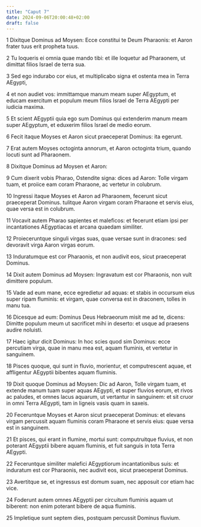 ```yaml
---
title: "Caput 7"
date: 2024-09-06T20:00:48+02:00
draft: false
---
```



1 Dixitque Dominus ad Moysen: Ecce constitui te Deum Pharaonis: et Aaron frater tuus erit propheta tuus.

2 Tu loqueris ei omnia quae mando tibi: et ille loquetur ad Pharaonem, ut dimittat filios Israel de terra sua.

3 Sed ego indurabo cor eius, et multiplicabo signa et ostenta mea in Terra AEgypti,

4 et non audiet vos: immittamque manum meam super AEgyptum, et educam exercitum et populum meum filios Israel de Terra AEgypti per iudicia maxima.

5 Et scient AEgyptii quia ego sum Dominus qui extenderim manum meam super AEgyptum, et eduxerim filios Israel de medio eorum.

6 Fecit itaque Moyses et Aaron sicut praeceperat Dominus: ita egerunt.

7 Erat autem Moyses octoginta annorum, et Aaron octoginta trium, quando locuti sunt ad Pharaonem.

8 Dixitque Dominus ad Moysen et Aaron:

9 Cum dixerit vobis Pharao, Ostendite signa: dices ad Aaron: Tolle virgam tuam, et proiice eam coram Pharaone, ac vertetur in colubrum.

10 Ingressi itaque Moyses et Aaron ad Pharaonem, fecerunt sicut praeceperat Dominus. tulitque Aaron virgam coram Pharaone et servis eius, quae versa est in colubrum.

11 Vocavit autem Pharao sapientes et maleficos: et fecerunt etiam ipsi per incantationes AEgyptiacas et arcana quaedam similiter.

12 Proieceruntque singuli virgas suas, quae versae sunt in dracones: sed devoravit virga Aaron virgas eorum.

13 Induratumque est cor Pharaonis, et non audivit eos, sicut praeceperat Dominus.

14 Dixit autem Dominus ad Moysen: Ingravatum est cor Pharaonis, non vult dimittere populum.

15 Vade ad eum mane, ecce egredietur ad aquas: et stabis in occursum eius super ripam fluminis: et virgam, quae conversa est in draconem, tolles in manu tua.

16 Dicesque ad eum: Dominus Deus Hebraeorum misit me ad te, dicens: Dimitte populum meum ut sacrificet mihi in deserto: et usque ad praesens audire noluisti.

17 Haec igitur dicit Dominus: In hoc scies quod sim Dominus: ecce percutiam virga, quae in manu mea est, aquam fluminis, et vertetur in sanguinem.

18 Pisces quoque, qui sunt in fluvio, morientur, et computrescent aquae, et affligentur AEgyptii bibentes aquam fluminis.

19 Dixit quoque Dominus ad Moysen: Dic ad Aaron, Tolle virgam tuam, et extende manum tuam super aquas AEgypti, et super fluvios eorum, et rivos ac paludes, et omnes lacus aquarum, ut vertantur in sanguinem: et sit cruor in omni Terra AEgypti, tam in ligneis vasis quam in saxeis.

20 Feceruntque Moyses et Aaron sicut praeceperat Dominus: et elevans virgam percussit aquam fluminis coram Pharaone et servis eius: quae versa est in sanguinem.

21 Et pisces, qui erant in flumine, mortui sunt: computruitque fluvius, et non poterant AEgyptii bibere aquam fluminis, et fuit sanguis in tota Terra AEgypti.

22 Feceruntque similiter malefici AEgyptiorum incantationibus suis: et induratum est cor Pharaonis, nec audivit eos, sicut praeceperat Dominus.

23 Avertitque se, et ingressus est domum suam, nec apposuit cor etiam hac vice.

24 Foderunt autem omnes AEgyptii per circuitum fluminis aquam ut biberent: non enim poterant bibere de aqua fluminis.

25 Impletique sunt septem dies, postquam percussit Dominus fluvium.

